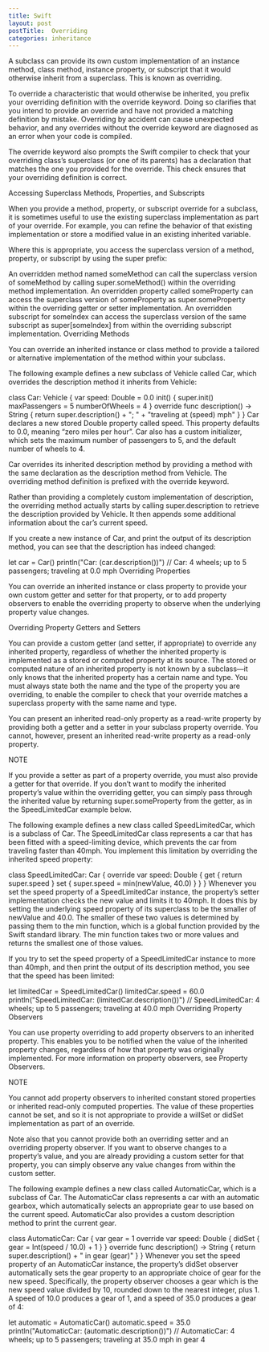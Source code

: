 ```yaml
---
title: Swift
layout: post
postTitle:  Overriding
categories: inheritance
---
```


A subclass can provide its own custom implementation of an instance method, class method, instance property, or subscript that it would otherwise inherit from a superclass. This is known as overriding.

To override a characteristic that would otherwise be inherited, you prefix your overriding definition with the override keyword. Doing so clarifies that you intend to provide an override and have not provided a matching definition by mistake. Overriding by accident can cause unexpected behavior, and any overrides without the override keyword are diagnosed as an error when your code is compiled.

The override keyword also prompts the Swift compiler to check that your overriding class’s superclass (or one of its parents) has a declaration that matches the one you provided for the override. This check ensures that your overriding definition is correct.

Accessing Superclass Methods, Properties, and Subscripts

When you provide a method, property, or subscript override for a subclass, it is sometimes useful to use the existing superclass implementation as part of your override. For example, you can refine the behavior of that existing implementation or store a modified value in an existing inherited variable.

Where this is appropriate, you access the superclass version of a method, property, or subscript by using the super prefix:

An overridden method named someMethod can call the superclass version of someMethod by calling super.someMethod() within the overriding method implementation.
An overridden property called someProperty can access the superclass version of someProperty as super.someProperty within the overriding getter or setter implementation.
An overridden subscript for someIndex can access the superclass version of the same subscript as super[someIndex] from within the overriding subscript implementation.
Overriding Methods

You can override an inherited instance or class method to provide a tailored or alternative implementation of the method within your subclass.

The following example defines a new subclass of Vehicle called Car, which overrides the description method it inherits from Vehicle:

class Car: Vehicle {
    var speed: Double = 0.0
    init() {
        super.init()
        maxPassengers = 5
        numberOfWheels = 4
    }
    override func description() -> String {
        return super.description() + "; "
            + "traveling at \(speed) mph"
    }
}
Car declares a new stored Double property called speed. This property defaults to 0.0, meaning “zero miles per hour”. Car also has a custom initializer, which sets the maximum number of passengers to 5, and the default number of wheels to 4.

Car overrides its inherited description method by providing a method with the same declaration as the description method from Vehicle. The overriding method definition is prefixed with the override keyword.

Rather than providing a completely custom implementation of description, the overriding method actually starts by calling super.description to retrieve the description provided by Vehicle. It then appends some additional information about the car’s current speed.

If you create a new instance of Car, and print the output of its description method, you can see that the description has indeed changed:

let car = Car()
println("Car: \(car.description())")
// Car: 4 wheels; up to 5 passengers; traveling at 0.0 mph
Overriding Properties

You can override an inherited instance or class property to provide your own custom getter and setter for that property, or to add property observers to enable the overriding property to observe when the underlying property value changes.

Overriding Property Getters and Setters

You can provide a custom getter (and setter, if appropriate) to override any inherited property, regardless of whether the inherited property is implemented as a stored or computed property at its source. The stored or computed nature of an inherited property is not known by a subclass—it only knows that the inherited property has a certain name and type. You must always state both the name and the type of the property you are overriding, to enable the compiler to check that your override matches a superclass property with the same name and type.

You can present an inherited read-only property as a read-write property by providing both a getter and a setter in your subclass property override. You cannot, however, present an inherited read-write property as a read-only property.

NOTE

If you provide a setter as part of a property override, you must also provide a getter for that override. If you don’t want to modify the inherited property’s value within the overriding getter, you can simply pass through the inherited value by returning super.someProperty from the getter, as in the SpeedLimitedCar example below.

The following example defines a new class called SpeedLimitedCar, which is a subclass of Car. The SpeedLimitedCar class represents a car that has been fitted with a speed-limiting device, which prevents the car from traveling faster than 40mph. You implement this limitation by overriding the inherited speed property:

class SpeedLimitedCar: Car {
    override var speed: Double  {
    get {
        return super.speed
    }
    set {
        super.speed = min(newValue, 40.0)
    }
    }
}
Whenever you set the speed property of a SpeedLimitedCar instance, the property’s setter implementation checks the new value and limits it to 40mph. It does this by setting the underlying speed property of its superclass to be the smaller of newValue and 40.0. The smaller of these two values is determined by passing them to the min function, which is a global function provided by the Swift standard library. The min function takes two or more values and returns the smallest one of those values.

If you try to set the speed property of a SpeedLimitedCar instance to more than 40mph, and then print the output of its description method, you see that the speed has been limited:

let limitedCar = SpeedLimitedCar()
limitedCar.speed = 60.0
println("SpeedLimitedCar: \(limitedCar.description())")
// SpeedLimitedCar: 4 wheels; up to 5 passengers; traveling at 40.0 mph
Overriding Property Observers

You can use property overriding to add property observers to an inherited property. This enables you to be notified when the value of the inherited property changes, regardless of how that property was originally implemented. For more information on property observers, see Property Observers.

NOTE

You cannot add property observers to inherited constant stored properties or inherited read-only computed properties. The value of these properties cannot be set, and so it is not appropriate to provide a willSet or didSet implementation as part of an override.

Note also that you cannot provide both an overriding setter and an overriding property observer. If you want to observe changes to a property’s value, and you are already providing a custom setter for that property, you can simply observe any value changes from within the custom setter.

The following example defines a new class called AutomaticCar, which is a subclass of Car. The AutomaticCar class represents a car with an automatic gearbox, which automatically selects an appropriate gear to use based on the current speed. AutomaticCar also provides a custom description method to print the current gear.

class AutomaticCar: Car {
    var gear = 1
    override var speed: Double {
    didSet {
        gear = Int(speed / 10.0) + 1
    }
    }
    override func description() -> String {
        return super.description() + " in gear \(gear)"
    }
}
Whenever you set the speed property of an AutomaticCar instance, the property’s didSet observer automatically sets the gear property to an appropriate choice of gear for the new speed. Specifically, the property observer chooses a gear which is the new speed value divided by 10, rounded down to the nearest integer, plus 1. A speed of 10.0 produces a gear of 1, and a speed of 35.0 produces a gear of 4:

let automatic = AutomaticCar()
automatic.speed = 35.0
println("AutomaticCar: \(automatic.description())")
// AutomaticCar: 4 wheels; up to 5 passengers; traveling at 35.0 mph in gear 4